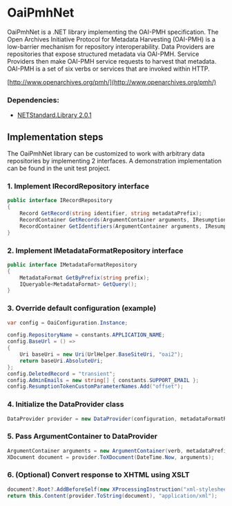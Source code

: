 OaiPmhNet
=========

OaiPmhNet is a .NET library implementing the OAI-PMH specification. 
The Open Archives Initiative Protocol for Metadata Harvesting (OAI-PMH) is a low-barrier mechanism for repository interoperability. 
Data Providers are repositories that expose structured metadata via OAI-PMH. 
Service Providers then make OAI-PMH service requests to harvest that metadata. 
OAI-PMH is a set of six verbs or services that are invoked within HTTP.

[http://www.openarchives.org/pmh/](http://www.openarchives.org/pmh/)

### Dependencies:
* [NETStandard.Library 2.0.1](https://www.nuget.org/packages/NETStandard.Library/2.0.1)

## Implementation steps

The OaiPmhNet library can be customized to work with arbitrary data repositories by implementing 2 interfaces. 
A demonstration implementation can be found in the unit test project.

### 1. Implement IRecordRepository interface
```csharp
public interface IRecordRepository
{
	Record GetRecord(string identifier, string metadataPrefix);
	RecordContainer GetRecords(ArgumentContainer arguments, IResumptionToken resumptionToken = null);
	RecordContainer GetIdentifiers(ArgumentContainer arguments, IResumptionToken resumptionToken = null);
}
```

### 2. Implement IMetadataFormatRepository interface
```csharp
public interface IMetadataFormatRepository
{
	MetadataFormat GetByPrefix(string prefix);
	IQueryable<MetadataFormat> GetQuery();
}
```

### 3. Override default configuration (example)
```csharp
var config = OaiConfiguration.Instance;

config.RepositoryName = constants.APPLICATION_NAME;
config.BaseUrl = () =>
{
	Uri baseUri = new Uri(UrlHelper.BaseSiteUri, "oai2");
	return baseUri.AbsoluteUri;
};
config.DeletedRecord = "transient";
config.AdminEmails = new string[] { constants.SUPPORT_EMAIL };
config.ResumptionTokenCustomParameterNames.Add("offset");
```

### 4. Initialize the DataProvider class
```csharp
DataProvider provider = new DataProvider(configuration, metadataFormatRepository, recordRepository);
```

### 5. Pass ArgumentContainer to DataProvider
```csharp
ArgumentContainer arguments = new ArgumentContainer(verb, metadataPrefix, resumptionToken, identifier, from, until, set);
XDocument document = provider.ToXDocument(DateTime.Now, arguments);
```

### 6. (Optional) Convert response to XHTML using XSLT
```csharp
document?.Root?.AddBeforeSelf(new XProcessingInstruction("xml-stylesheet", "type='text/xsl' href='/Content/xsl/oai2.xsl'"));
return this.Content(provider.ToString(document), "application/xml");
```